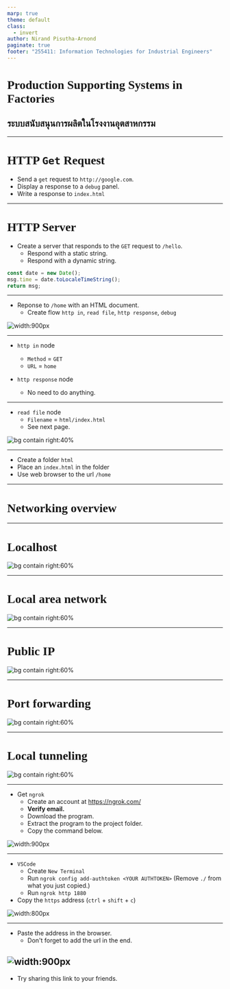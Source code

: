 ```yaml
---
marp: true
theme: default
class:
  - invert
author: Nirand Pisutha-Arnond
paginate: true
footer: "255411: Information Technologies for Industrial Engineers"
---
```


<style>
@import url('https://fonts.googleapis.com/css2?family=Prompt:ital,wght@0,100;0,300;0,400;0,700;1,100;1,300;1,400;1,700&display=swap');

    :root {
    font-family: Prompt;
    --hl-color: #D57E7E;
}
h1 {
  font-family: Prompt
}
</style>

# Production Supporting Systems in Factories

## ระบบสนับสนุนการผลิตในโรงงานอุตสาหกรรม

---

# HTTP `Get` Request

- Send a `get` request to `http://google.com`.
- Display a response to a `debug` panel.
- Write a response to `index.html`

---

# HTTP Server

- Create a server that responds to the `GET` request to `/hello`.
  - Respond with a static string.
  - Respond with a dynamic string.

```javascript
const date = new Date();
msg.time = date.toLocaleTimeString();
return msg;
```

---

- Reponse to `/home` with an HTML document.
  - Create flow `http in`, `read file`, `http response`, `debug`

![width:900px](./img/M1_4_flow.png)

---

- `http in` node

  - `Method` = `GET`
  - `URL` = `home`

- `http response` node
  - No need to do anything.

---

- `read file` node
  - `Filename` = `html/index.html`
  - See next page.

![bg contain right:40%](./img/M1_4_read_file.png)

---

- Create a folder `html`
- Place an `index.html` in the folder
- Use web browser to the url `/home`

---

# Networking overview

---

# Localhost

![bg contain right:60%](./img/network1_1.png)

---

# Local area network

![bg contain right:60%](./img/network1_2.png)

---

# Public IP

![bg contain right:60%](./img/network1_3.png)

---

# Port forwarding

![bg contain right:60%](./img/network1_4.png)

---

# Local tunneling

![bg contain right:60%](./img/network1_5.png)

---

- Get `ngrok`
  - Create an account at https://ngrok.com/
  - **Verify email.**
  - Download the program.
  - Extract the program to the project folder.
  - Copy the command below.

![width:900px](./img/M1_5_copy_auth.png)

---

- `VSCode`
  - Create `New Terminal`
  - Run `ngrok config add-authtoken <YOUR AUTHTOKEN>` (Remove `./` from what you just copied.)
  - Run `ngrok http 1880`
- Copy the `https` address (`ctrl` + `shift` + `c`)

![width:800px](./img/M1_5_url2.png)

---

- Paste the address in the browser.
  - Don't forget to add the url in the end.

## ![width:900px](./img/M1_5_url_web.png)

- Try sharing this link to your friends.
